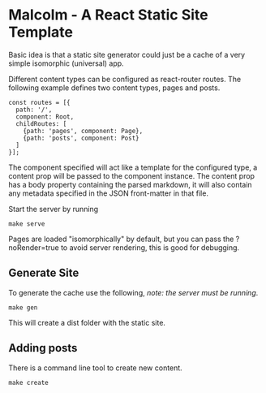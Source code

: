 # Malcolm - A React Static Site Template

Basic idea is that a static site generator could just be a cache of a very simple isomorphic (universal) app.

Different content types can be configured as react-router routes.  The following example defines two content types, pages and posts.

```
const routes = [{ 
  path: '/',
  component: Root,
  childRoutes: [
    {path: 'pages', component: Page},
    {path: 'posts', component: Post}
  ]
}];
```

The component specified will act like a template for the configured type, a content prop will be passed to the component instance.  The content prop has a body property containing the parsed markdown, it will also contain any metadata specified in the JSON front-matter in that file.

Start the server by running 

```
make serve
```

Pages are loaded "isomorphically" by default, but you can pass the ?noRender=true to avoid server rendering, this is good for debugging.

## Generate Site

To generate the cache use the following, *note: the server must be running*.

```
make gen
```

This will create a dist folder with the static site.

## Adding posts

There is a command line tool to create new content.  

```
make create
```
